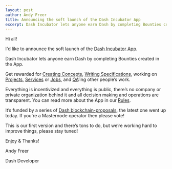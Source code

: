 ```yaml
---
layout: post
author: Andy Freer
title: Announcing the soft launch of the Dash Incubator App
excerpt: Dash Incubator lets anyone earn Dash by completing Bounties created in the App.
---
```

Hi all!

I'd like to announce the soft launch of the [Dash Incubator App](https://dashincubator.app/).

Dash Incubator lets anyone earn Dash by completing Bounties created in the App.

Get rewarded for [Creating Concepts](https://rules.dashincubator.app/#concepts), [Writing Specifications](https://rules.dashincubator.app/#specifications), working on [Projects](https://rules.dashincubator.app/#projects), [Services](https://rules.dashincubator.app/#services) or [Jobs](https://rules.dashincubator.app/#jobs), and [QA](https://rules.dashincubator.app/#qa)’ing other people’s work.

Everything is incentivized and everything is public, there’s no company or private organization behind it and all decision making and operations are transparent.  You can read more about the App in our [Rules](https://rules.dashincubator.app/rules).

It’s funded by a series of [Dash blockchain-proposals](https://www.dashcentral.org/p/dash-platform-incubator-phase-4), the latest one went up today.  If you're a Masternode operator then please vote!

This is our first version and there’s tons to do, but we’re working hard to improve things, please stay tuned!

Enjoy & Thanks!

Andy Freer

Dash Developer
